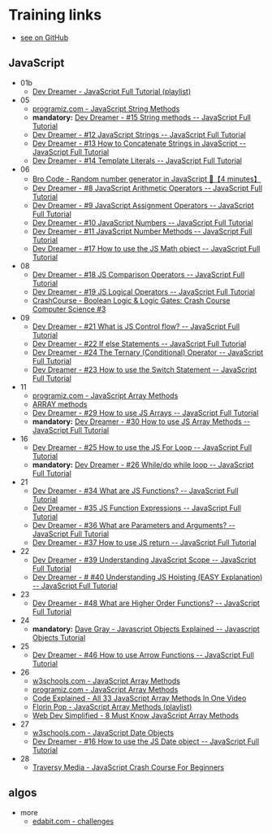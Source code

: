 # Training links

- [see on GitHub](https://github.com/elitalpa/bc/blob/main/training-links.md)

## JavaScript

- 01b
	- [Dev Dreamer - JavaScript Full Tutorial (playlist)](https://www.youtube.com/playlist?list=PL7TLF4T4Tq2TtNmadzRfxYIB9683uhpbD)
- 05
	- [programiz.com - JavaScript String Methods](https://www.programiz.com/javascript/library/string)
	- **mandatory:** [Dev Dreamer - #15 String methods -- JavaScript Full Tutorial](https://www.youtube.com/watch?v=uKKEdtNU5II)
	- [Dev Dreamer - #12 JavaScript Strings -- JavaScript Full Tutorial](https://youtu.be/lOcFImavBkU?si=gaV39vrbP8_Mi6fE)
	- [Dev Dreamer - #13 How to Concatenate Strings in JavaScript -- JavaScript Full Tutorial](https://youtu.be/BrQKPm1Uchc?si=IB-NlVuXNFPo9EFX)
	- [Dev Dreamer - #14 Template Literals -- JavaScript Full Tutorial](https://youtu.be/52OJhTbCtoA?si=wY1MdUSvOgLbehzG)
- 06
	- [Bro Code - Random number generator in JavaScript 🎲【4 minutes】](https://www.youtube.com/watch?v=UZqSpuUJPa0)
	- [Dev Dreamer - #8 JavaScript Arithmetic Operators -- JavaScript Full Tutorial](https://www.youtube.com/watch?v=iqd6KKjB7gc)
	- [Dev Dreamer - #9 JavaScript Assignment Operators -- JavaScript Full Tutorial](https://www.youtube.com/watch?v=h9t8r25oPqs)
	- [Dev Dreamer - #10 JavaScript Numbers -- JavaScript Full Tutorial](https://www.youtube.com/watch?v=0ELC8R69Rkw)
	- [Dev Dreamer - #11 JavaScript Number Methods -- JavaScript Full Tutorial](https://www.youtube.com/watch?v=DUV73ireecw)
	- [Dev Dreamer - #17 How to use the JS Math object -- JavaScript Full Tutorial](https://www.youtube.com/watch?v=93Nd8f9HU8Q)
- 08
	- [Dev Dreamer - #18 JS Comparison Operators -- JavaScript Full Tutorial](https://www.youtube.com/watch?v=jhe5kwtD6dE)
	- [Dev Dreamer - #19 JS Logical Operators -- JavaScript Full Tutorial](https://www.youtube.com/watch?v=-L41L0IZuv4)
	- [CrashCourse - Boolean Logic & Logic Gates: Crash Course Computer Science #3](https://youtu.be/gI-qXk7XojA?si=RKPIXllMUtr1dOtK)
- 09
	- [Dev Dreamer - #21 What is JS Control flow? -- JavaScript Full Tutorial](https://www.youtube.com/watch?v=-VxB_96Q3Ps)
	- [Dev Dreamer - #22 If else Statements -- JavaScript Full Tutorial](https://www.youtube.com/watch?v=oUjiIPOZxSk)
	- [Dev Dreamer - #24 The Ternary (Conditional) Operator -- JavaScript Full Tutorial](https://www.youtube.com/watch?v=Ip-5m6kSL8k)
	- [Dev Dreamer - #23 How to use the Switch Statement -- JavaScript Full Tutorial](https://youtu.be/JTFSZhbpQ9A?si=huC3lmCSr9XxGrLS)
- 11
	- [programiz.com - JavaScript Array Methods](https://www.programiz.com/javascript/library/array)
	- [ARRAY methods](http://js-review.widopanel.com/)
	- [Dev Dreamer - #29 How to use JS Arrays -- JavaScript Full Tutorial](https://www.youtube.com/watch?v=K97CmrUFyQY)
	- **mandatory:** [Dev Dreamer - #30 How to use JS Array Methods -- JavaScript Full Tutorial](https://www.youtube.com/watch?v=0m3lBRVSTH8)
- 16
	- [Dev Dreamer - #25 How to use the JS For Loop -- JavaScript Full Tutorial](https://www.youtube.com/watch?v=sJZLB0p5QQk)
	- **mandatory:** [Dev Dreamer - #26 While/do while loop -- JavaScript Full Tutorial](https://www.youtube.com/watch?v=gTdesbu8nyo)
- 21
	- [Dev Dreamer - #34 What are JS Functions? -- JavaScript Full Tutorial](https://www.youtube.com/watch?v=uxkRydQKKX8)
	- [Dev Dreamer - #35 JS Function Expressions -- JavaScript Full Tutorial](https://www.youtube.com/watch?v=T8tilXV03UI)
	- [Dev Dreamer - #36 What are Parameters and Arguments? -- JavaScript Full Tutorial](https://www.youtube.com/watch?v=k1-tpFDyUwo)
	- [Dev Dreamer - #37 How to use JS return -- JavaScript Full Tutorial](https://www.youtube.com/watch?v=4t8Q_YLpuKw)
- 22
	- [Dev Dreamer - #39 Understanding JavaScript Scope -- JavaScript Full Tutorial](https://www.youtube.com/watch?v=ky2mNs4kGh8)
	- [Dev Dreamer - # #40 Understanding JS Hoisting (EASY Explanation) -- JavaScript Full Tutorial](https://www.youtube.com/watch?v=QEayOiHzrFM)
- 23
	- [Dev Dreamer - #48 What are Higher Order Functions? -- JavaScript Full Tutorial](https://www.youtube.com/watch?v=9E8Ih8sVy3M)
- 24
	- **mandatory:** [Dave Gray - Javascript Objects Explained -- Javascript Objects Tutorial](https://www.youtube.com/watch?v=rLPwCAqyCAE)
- 25
	- [Dev Dreamer - #46 How to use Arrow Functions -- JavaScript Full Tutorial](https://www.youtube.com/watch?v=Oy185MF8pnY)
- 26
	- [w3schools.com - JavaScript Array Methods](https://www.w3schools.com/js/js_array_methods.asp)
	- [programiz.com - JavaScript Array Methods](https://www.programiz.com/javascript/library/array)
	- [Code Explained - All 33 JavaScript Array Methods In One Video](https://www.youtube.com/watch?v=RVxuGCWZ_8E&t=27s)
	- [Florin Pop - JavaScript Array Methods (playlist)](https://www.youtube.com/playlist?list=PLgBH1CvjOA62PBFIDq55-S6Beivje30A2)
	- [Web Dev Simplified - 8 Must Know JavaScript Array Methods](https://www.youtube.com/watch?v=R8rmfD9Y5-c)
- 27
	- [w3schools.com - JavaScript Date Objects](https://www.w3schools.com/js/js_dates.asp)
	- [Dev Dreamer - #16 How to use the JS Date object -- JavaScript Full Tutorial](https://www.youtube.com/watch?v=-H6xNrnFI80)
- 28
	- [Traversy Media - JavaScript Crash Course For Beginners](https://www.youtube.com/watch?v=hdI2bqOjy3c)

## algos

- more
	- [edabit.com - challenges](https://edabit.com/challenges)
